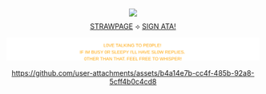 

<div align="center">


  <img src="https://i.imgur.com/xt2nGkN.png" width="500" style="margin:4px 0;"/>



  <div style="margin:4px 0;">
    <a href="https://calendular.straw.page/">STRAWPAGE</a> ⟢
    <a href="https://calindean.atabook.org/">SIGN ATA!</a>


<p align="center">
  <img src="orange.svg"/>
</p>



https://github.com/user-attachments/assets/b4a14e7b-cc4f-485b-92a8-5cff4b0c4cd8


</div>

</p>


  
 
